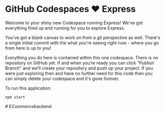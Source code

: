 # GitHub Codespaces ♥️ Express

Welcome to your shiny new Codespace running Express! We've got everything fired up and running for you to explore Express.

You've got a blank canvas to work on from a git perspective as well. There's a single initial commit with the what you're seeing right now - where you go from here is up to you!

Everything you do here is contained within this one codespace. There is no repository on GitHub yet. If and when you’re ready you can click "Publish Branch" and we’ll create your repository and push up your project. If you were just exploring then and have no further need for this code then you can simply delete your codespace and it's gone forever.

To run this application:

```
npm start
```
#   E _ C o m m e r c e _ b a c k e n d  
 